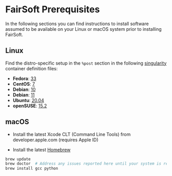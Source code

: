 # FairSoft Prerequisites

In the following sections you can find instructions to install software assumed to be available on your Linux or macOS system prior to installing FairSoft.

## Linux

Find the distro-specific setup in the `%post` section in the following [singularity](https://sylabs.io/docs/) container definition files:

* **Fedora**: [33](../test/container/fedora.33.def)
* **CentOS**: [7](../test/container/centos.7.def)
* **Debian**: [10](../test/container/debian.10.def)
* **Debian**: [11](../test/container/debian.11.def)
* **Ubuntu**: [20.04](../test/container/ubuntu.20.04.def)
* **openSUSE**: [15.2](../test/container/opensuse.15.2.def)

## macOS

* Install the latest Xcode CLT (Command Line Tools) from developer.apple.com (requires Apple ID)

* Install the latest [Homebrew](https://brew.sh/)

```bash
brew update
brew doctor  # Address any issues reported here until your system is ready to brew
brew install gcc python
```
